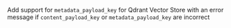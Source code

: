 Add support for `metadata_payload_key` for Qdrant Vector Store with an error message if `content_payload_key` or `metadata_payload_key` are incorrect